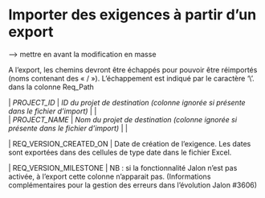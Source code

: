 # Importer des exigences à partir d’un export

--> mettre en avant la modification en masse

A l’export, les chemins devront être échappés pour pouvoir être réimportés (noms contenant des « / »). L’échappement est indiqué par le caractère ‘\’. dans la colonne Req_Path


| *PROJECT_ID*  | *ID du projet de destination (colonne ignorée si présente dans le fichier d’import)*                                                                                                                                                                                                                                                                                                                                                                                                                                                                                                                                                                                                                                                                                                                                                                                                                                                                                                                                                                                                                                                                | |   
| *PROJECT_NAME* | *Nom du projet de destination (colonne ignorée si présente dans le fichier d’import)*                                                                                                                                                                                                                                                                                                                                                                                                                                                                                                                                                                                                                                                                                                                                                                                                                                                                                                                                                                                                                                                               | |

| REQ_VERSION_CREATED_ON         | Date de création de l’exigence. Les dates sont exportées dans des cellules de type date dans le fichier Excel.

| REQ_VERSION_MILESTONE          | NB : si la fonctionnalité Jalon n’est pas activée, à l’export cette colonne n’apparait pas. (Informations complémentaires pour la gestion des erreurs dans l’évolution Jalon #3606) 
<!--stackedit_data:
eyJoaXN0b3J5IjpbLTE4NDM0MjQ0OTEsODYxNjY4NjA2LC0yMD
Y1NDI0MjYyXX0=
-->